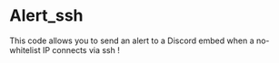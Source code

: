 # Alert_ssh
 This code allows you to send an alert to a Discord embed when a no-whitelist IP connects via ssh !
